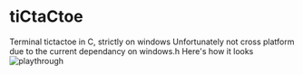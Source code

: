 # tiCtaCtoe
Terminal tictactoe in C, strictly on windows
Unfortunately not cross platform due to the current dependancy on windows.h 
Here's how it looks
![playthrough](https://media.giphy.com/media/1zLuehev0Y6YFhLrSP/giphy.gif?cid=790b761137559e226b16cd74d7af4882aec4647c4c80433d&rid=giphy.gif&ct=g)
